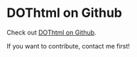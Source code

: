 # DOThtml on Github

Check out [DOThtml on Github](https://github.com/JSideris/DOThtml).

If you want to contribute, contact me first!